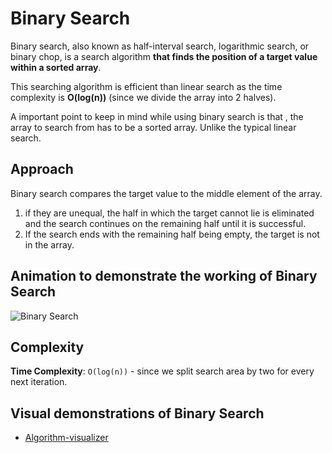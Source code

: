 # Binary Search 

Binary search, also known as half-interval search, logarithmic search, or binary chop, is a search algorithm **that finds the position of a target value within a sorted array**.

This searching algorithm is efficient than linear search as the time complexity is **O(log(n))** (since we divide the array into 2 halves).

A important point to keep in mind while using binary search is that , the array to search from has to be a sorted array.
Unlike the typical linear search. 

## Approach 
Binary search compares the target value to the middle element of the array.
1. if they are unequal, the half in which the target cannot lie is eliminated and the search continues on the remaining half until it is successful. 
2. If the search ends with the remaining half being empty, the target is not in the array.

## Animation to demonstrate the working of Binary Search
![Binary Search](https://upload.wikimedia.org/wikipedia/commons/8/83/Binary_Search_Depiction.svg)

## Complexity

**Time Complexity**: `O(log(n))` - since we split search area by two for every next iteration.

## Visual demonstrations of Binary Search 

- [Algorithm-visualizer](https://algorithm-visualizer.org/branch-and-bound/binary-search)